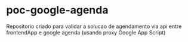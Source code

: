 # poc-google-agenda
Repositorio criado para validar a solucao de agendamento via api entre frontendApp e google agenda (usando proxy Google App Script)
